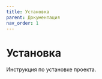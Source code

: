 ```yaml
---
title: Установка
parent: Документация
nav_order: 1
---
```


# Установка

Инструкция по установке проекта.
